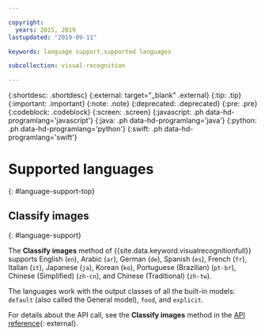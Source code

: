 ```yaml
---

copyright:
  years: 2015, 2019
lastupdated: "2019-09-11"

keywords: language support,supported languages

subcollection: visual-recognition

---
```


{:shortdesc: .shortdesc}
{:external: target="_blank" .external}
{:tip: .tip}
{:important: .important}
{:note: .note}
{:deprecated: .deprecated}
{:pre: .pre}
{:codeblock: .codeblock}
{:screen: .screen}
{:javascript: .ph data-hd-programlang='javascript'}
{:java: .ph data-hd-programlang='java'}
{:python: .ph data-hd-programlang='python'}
{:swift: .ph data-hd-programlang='swift'}

# Supported languages
{: #language-support-top}

## Classify images
{: #language-support}

The **Classify images** method of {{site.data.keyword.visualrecognitionfull}} supports English (`en`), Arabic (`ar`), German (`de`), Spanish (`es`), French (`fr`), Italian (`it`), Japanese (`ja`), Korean (`ko`), Portuguese (Brazilian) (`pt-br`), Chinese (Simplified) (`zh-cn`), and Chinese (Traditional) (`zh-tw`).

The languages work with the output classes of all the built-in models: `default` (also called the General model), `food`, and `explicit`.

For details about the API call, see the **Classify images** method in the [API reference](https://{DomainName}/apidocs/visual-recognition/#classify-images){: external}.
